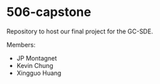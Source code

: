 # 506-capstone

Repository to host our final project for the GC-SDE.

Members:
* JP Montagnet
* Kevin Chung
* Xingguo Huang
